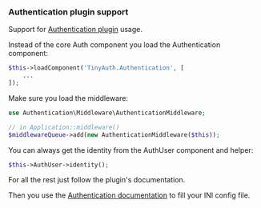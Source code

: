 ### Authentication plugin support

Support for [Authentication plugin](https://github.com/cakephp/authentication) usage.

Instead of the core Auth component you load the Authentication component:

```php
$this->loadComponent('TinyAuth.Authentication', [
    ...
]);
```

Make sure you load the middleware:
```php
use Authentication\Middleware\AuthenticationMiddleware;

// in Application::middleware()
$middlewareQueue->add(new AuthenticationMiddleware($this));
```

You can always get the identity from the AuthUser component and helper:
```php
$this->AuthUser->identity();
```


For all the rest just follow the plugin's documentation.

Then you use the [Authentication documentation](Authentication.md) to fill your INI config file.
